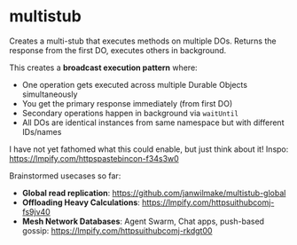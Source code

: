 # multistub

Creates a multi-stub that executes methods on multiple DOs. Returns the response from the first DO, executes others in background.

This creates a **broadcast execution pattern** where:

- One operation gets executed across multiple Durable Objects simultaneously
- You get the primary response immediately (from first DO)
- Secondary operations happen in background via `waitUntil`
- All DOs are identical instances from same namespace but with different IDs/names

I have not yet fathomed what this could enable, but just think about it! Inspo: https://lmpify.com/httpspastebincon-f34s3w0

Brainstormed usecases so far:

- **Global read replication**: https://github.com/janwilmake/multistub-global
- **Offloading Heavy Calculations**: https://lmpify.com/httpsuithubcomj-fs9jv40
- **Mesh Network Databases**: Agent Swarm, Chat apps, push-based gossip: https://lmpify.com/httpsuithubcomj-rkdgt00
